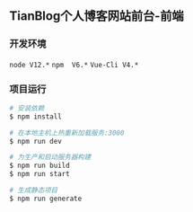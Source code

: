 ## TianBlog个人博客网站前台-前端

### 开发环境
``node V12.*``
``npm  V6.*``
``Vue-Cli V4.*``

### 项目运行

```bash
# 安装依赖
$ npm install

# 在本地主机上热重新加载服务:3000
$ npm run dev

# 为生产和启动服务器构建
$ npm run build
$ npm run start

# 生成静态项目
$ npm run generate
```

###
